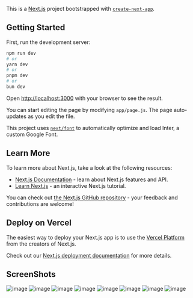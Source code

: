 This is a [Next.js](https://nextjs.org/) project bootstrapped with [`create-next-app`](https://github.com/vercel/next.js/tree/canary/packages/create-next-app).

## Getting Started

First, run the development server:

```bash
npm run dev
# or
yarn dev
# or
pnpm dev
# or
bun dev
```

Open [http://localhost:3000](http://localhost:3000) with your browser to see the result.

You can start editing the page by modifying `app/page.js`. The page auto-updates as you edit the file.

This project uses [`next/font`](https://nextjs.org/docs/basic-features/font-optimization) to automatically optimize and load Inter, a custom Google Font.

## Learn More

To learn more about Next.js, take a look at the following resources:

- [Next.js Documentation](https://nextjs.org/docs) - learn about Next.js features and API.
- [Learn Next.js](https://nextjs.org/learn) - an interactive Next.js tutorial.

You can check out [the Next.js GitHub repository](https://github.com/vercel/next.js/) - your feedback and contributions are welcome!

## Deploy on Vercel

The easiest way to deploy your Next.js app is to use the [Vercel Platform](https://vercel.com/new?utm_medium=default-template&filter=next.js&utm_source=create-next-app&utm_campaign=create-next-app-readme) from the creators of Next.js.

Check out our [Next.js deployment documentation](https://nextjs.org/docs/deployment) for more details.

## ScreenShots
![image](https://github.com/user-attachments/assets/e99a7d5a-e806-41ed-818a-2e2f546bc60a)
![image](https://github.com/user-attachments/assets/5868071c-cef9-4322-9f64-582e8570a0e0)
![image](https://github.com/user-attachments/assets/285ff13e-5bed-455c-85de-74113950a1df)
![image](https://github.com/user-attachments/assets/bf68033d-8e33-43c0-93f6-0c35c091b41b)
![image](https://github.com/user-attachments/assets/6fe0fee9-636b-4dc9-bce1-da10fe7747f3)
![image](https://github.com/user-attachments/assets/70461ef6-9827-4af6-b49c-674e727a2869)
![image](https://github.com/user-attachments/assets/47095568-5ad7-4481-8ff9-cf437c69589c)
![image](https://github.com/user-attachments/assets/74a14230-a8e9-44dd-84b1-90c82588daa0)








